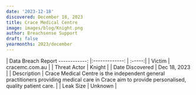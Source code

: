 ```yaml
---
date: '2023-12-18'
discovered: December 18, 2023
title: Crace Medical Centre
image: images/blog/Knight.png
author: Breachsense Support
draft: false
yearmonths: 2023/december
---
```



| Data Breach Report
------------:     |:-------------:    | :-----:|
| Victim      | cracemc.com.au      | 
| Threat Actor      | Knight      | 
| Date Discovered      | Dec 18, 2023      | 
| Description      | Crace Medical Centre is the independent general practitioners providing medical care in Crace aim to provide personalised, quality patient care.      | 
| Leak Size      | Unknown      | 

